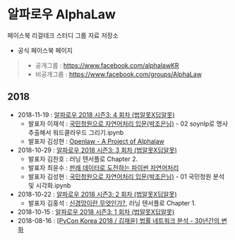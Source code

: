 # 알파로우 AlphaLaw
페이스북 리걸테크 스터디 그룹 자료 저장소
- 공식 페이스북 페이지
> - 공개그룹 : https://www.facebook.com/alphalawKR
> - 비공개그룹 : https://www.facebook.com/groups/AlphaLaw

## 2018
 - 2018-11-19 : [알파로우 2018 시즌3: 4 회차 (법알못X딥알못)](https://www.facebook.com/events/413568462512170)
   - 발표자 이재석 : [국민청원으로 자연어처리 입문(박조은님)](https://drive.google.com/drive/folders/1v2qzxz1aNozdfuJ33SZwIuzcb8MfI8FF) - 02 soynlp로 명사추출해서 워드클라우드 그리기.ipynb
   - 발표자 김성현 : [Openlaw - A Project of Alphalaw](https://www.slideshare.net/SunghyunKim4/openlaw-123367715)
 - 2018-10-29 : [알파로우 2018 시즌3: 3 회차 (법알못X딥알못)](https://www.facebook.com/events/1868963176553172)
   - 발표자 김찬호 : 러닝 텐서플로 Chapter 2.
   - 발표자 최윤수 : [
판례 데이터로 도전하는 파이썬 자연어처리](https://github.com/yunsu246/OpenLawData-Analysis/blob/master/OpenlawdbWithSoynlp.ipynb)
   - 발표자 김성현 : [국민청원으로 자연어처리 입문(박조은님)](https://drive.google.com/drive/folders/1v2qzxz1aNozdfuJ33SZwIuzcb8MfI8FF) - 01 국민청원 분석 및 시각화.ipynb
 - 2018-10-22 : [알파로우 2018 시즌3: 2 회차 (법알못X딥알못)](https://www.facebook.com/events/284951825679111)
   - 발표자 김홍석 : [신경망이란 무엇인가?](https://www.youtube.com/watch?v=aircAruvnKk), 러닝 텐서플로 Chapter 1.
 - 2018-10-15 : [알파로우 2018 시즌3: 1 회차 (법알못X딥알못)](https://www.facebook.com/events/280369319472329)
 - 2018-08-16 : [[PyCon Korea 2018 / 김재윤] 법률 네트워크 분석 - 30년간의 변화](https://www.slideshare.net/ssuser32e51e/changes-in-legal-citation-network-over-30-yearspycon-korea-2018?fbclid=IwAR0m3M7rCjl-f6jaxea7JvcZdDo9WApLB-g2OY9bm8Lj_uSQvGBIlaYjfEw)
